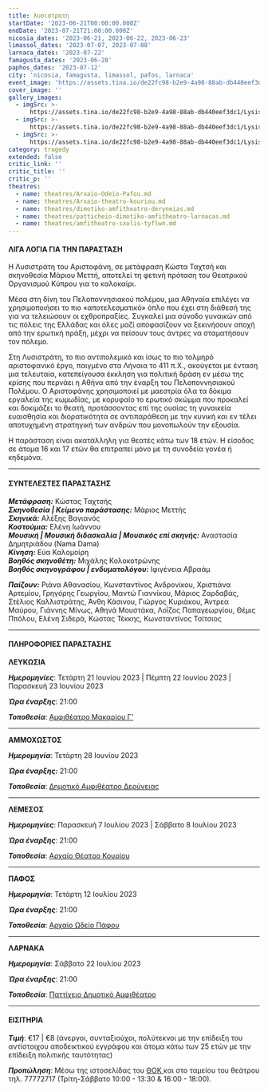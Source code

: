 ```yaml
---
title: λυσιστρατη
startDate: '2023-06-21T00:00:00.000Z'
endDate: '2023-07-21T21:00:00.000Z'
nicosia_dates: '2023-06-21, 2023-06-22, 2023-06-23'
limassol_dates: '2023-07-07, 2023-07-08'
larnaca_dates: '2023-07-22'
famagusta_dates: '2023-06-28'
paphos_dates: '2023-07-12'
city: 'nicosia, famagusta, limassol, pafos, larnaca'
event_image: 'https://assets.tina.io/de22fc98-b2e9-4a98-88ab-db440eef3dc1/Lysistrati_1.jpg'
cover_image: ''
gallery_images:
  - imgSrc: >-
      https://assets.tina.io/de22fc98-b2e9-4a98-88ab-db440eef3dc1/Lysistrati_2.jpg
  - imgSrc: >-
      https://assets.tina.io/de22fc98-b2e9-4a98-88ab-db440eef3dc1/Lysistrati_3.jpg
  - imgSrc: >-
      https://assets.tina.io/de22fc98-b2e9-4a98-88ab-db440eef3dc1/Lysistrati_4.jpg
category: tragedy
extended: false
critic_link: ''
critic_title: ''
critic_p: ''
theatres:
  - name: theatres/Arxaio-Odeio-Pafou.md
  - name: theatres/Arxaio-theatro-kouriou.md
  - name: theatres/dimotiko-amfitheatro-deryneias.md
  - name: theatres/patticheio-dimotiko-amfitheatro-larnacas.md
  - name: theatres/amfitheatro-sxolis-tyflwn.md
---
```


#### ΛΙΓΑ ΛΟΓΙΑ ΓΙΑ ΤΗΝ ΠΑΡΑΣΤΑΣΗ

Η Λυσιστράτη του Αριστοφάνη, σε μετάφραση Κώστα Ταχτσή και σκηνοθεσία Μάριου Μεττή, αποτελεί τη φετινή πρόταση του Θεατρικού Οργανισμού Κύπρου για το καλοκαίρι.

Μέσα στη δίνη του Πελοποννησιακού πολέμου, μια Αθηναία επιλέγει να χρησιμοποιήσει το πιο
«αποτελεσματικό» όπλο που έχει στη διάθεσή της για να τελειώσουν οι εχθροπραξίες. Συγκαλεί
μια σύνοδο γυναικών από τις πόλεις της Ελλάδας και όλες μαζί αποφασίζουν να ξεκινήσουν
αποχή από την ερωτική πράξη, μέχρι να πείσουν τους άντρες να σταματήσουν τον πόλεμο.

Στη Λυσιστράτη, το πιο αντιπολεμικό και ίσως το πιο τολμηρό αριστοφανικό έργο, παιγμένο στα Λήναια το 411 π.Χ., ακούγεται με ένταση μια τελευταία, κατεπείγουσα έκκληση για πολιτική δράση εν μέσω της κρίσης που περνάει η Αθήνα από την έναρξη του Πελοποννησιακού Πολέμου. Ο Αριστοφάνης χρησιμοποιεί με μαεστρία όλα τα δόκιμα εργαλεία της κωμωδίας, με κορυφαίο το ερωτικό σκώμμα που προκαλεί και δοκιμάζει το θεατή, προτάσσοντας επί της ουσίας τη γυναικεία ευαισθησία και διορατικότητα σε αντιπαράθεση με την κυνική και εν τέλει αποτυχημένη στρατηγική των ανδρών που μονοπωλούν την εξουσία.

Η παράσταση είναι ακατάλληλη για θεατές κάτω των 18 ετών. Η είσοδος σε άτομα 16 και 17 ετών θα επιτραπεί	μόνο με τη συνοδεία γονέα ή κηδεμόνα.

***

#### ΣΥΝΤΕΛΕΣΤΕΣ ΠΑΡΑΣΤΑΣΗΣ

***Mετάφραση:*** Κώστας Ταχτσής\
***Σκηνοθεσία | Κείμενο παράστασης:*** Μάριος Μεττής\
***Σκηνικά:*** Αλέξης Βαγιανός\
***Κοστούμια:*** Ελένη Ιωάννου\
***Μουσική | Μουσική διδασκαλία | Μουσικός επί σκηνής:*** Αναστασία Δημητριάδου (Nama Dama)\
***Κίνηση:*** Εύα Καλομοίρη\
***Βοηθός σκηνοθέτη:*** Μιχάλης Κολοκοτρώνης\
***Βοηθός σκηνογράφου | ενδυματολόγου:*** Ιφιγένεια Αβραάμ

***Παίζουν:*** Ριάνα Αθανασίου, Κωνσταντίνος Ανδρονίκου, Χριστιάνα Αρτεμίου, Γρηγόρης Γεωργίου, Μαντώ Γιαννίκου, Μάριος Ζαρδαβάς, Στέλιος Καλλιστράτης, Άνθη Κάσινου, Γιώργος Κυριάκου, Άντρεα Μαύρου, Γιάννης Μίνως, Αθηνά Μουστάκα, Λοΐζος Παπαγεωργίου, Θέμις Ππόλου, Ελένη Σιδερά, Κώστας Τέκκης, Κωνσταντίνος Τσίτσιος

***

#### ΠΛΗΡΟΦΟΡΙΕΣ ΠΑΡΑΣΤΑΣΗΣ

**ΛΕΥΚΩΣΙΑ**

***Ημερομηνίες***: Τετάρτη 21 Ιουνίου 2023 | Πέμπτη 22 Ιουνίου 2023 | Παρασκευή 23 Ιουνίου 2023

***Ώρα έναρξης***: 21:00

***Τοποθεσία***: [Αμφιθέατρο Μακαρίου Γ'](?#map "")

***

**ΑΜΜΟΧΩΣΤΟΣ**

***Ημερομηνία***: Τετάρτη 28 Ιουνίου 2023

***Ώρα έναρξης:*** 21:00

***Τοποθεσία***: [Δημοτικό Αμφιθέατρο Δερύνειας](?#map "")

***

**ΛΕΜΕΣΟΣ**

***Ημερομηνίες***: Παρασκευή 7 Ιουλίου 2023 | Σάββατο 8 Ιουλίου 2023

***Ώρα έναρξης***: 21:00

***Τοποθεσία***: [Αρχαίο Θέατρο Κουρίου](?#map "")

***

**ΠΑΦΟΣ**

***Ημερομηνία***: Τετάρτη 12 Ιουλίου 2023

***Ώρα έναρξης***: 21:00

***Τοποθεσία***: [Αρχαίο Ωδείο Πάφου](?#map "")

***

**ΛΑΡΝΑΚΑ**

***Ημερομηνία***: Σάββατο 22 Ιουλίου 2023

***Ώρα έναρξης***: 21:00

***Τοποθεσία***: [Παττίχειο Δημοτικό Αμφιθέατρο](?#map "")

***

#### ΕΙΣΙΤΗΡΙΑ

***Τιμή***: €17 | €8 (άνεργοι, συνταξιούχοι, πολύτεκνοι με την επίδειξη του αντίστοιχου αποδεικτικού εγγράφου και άτομα κάτω των 25 ετών με την επίδειξη πολιτικής ταυτότητας)

***Προπώληση***: Μέσω της ιστοσελίδας του [ΘΟΚ ](https://tickets.thoc.org.cy/ "")και στο ταμείου του θεάτρου τηλ. 77772717 (Τρίτη-Σάββατο 10:00 - 13:30 & 16:00 - 18:00).
